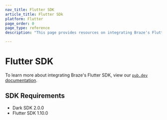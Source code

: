 ```yaml
---
nav_title: Flutter SDK
article_title: Flutter SDk
platform: Flutter
page_order: 0
page_type: reference
description: "This page provides resources on integrating Braze's Flutter SDK."

---
```


# Flutter SDK

To learn more about integrating Braze's Flutter SDK, view our [`pub.dev` documentation](https://pub.dev/packages/braze_plugin).

## SDK Requirements
* Dark SDK 2.0.0
* Flutter SDK 1.10.0
